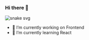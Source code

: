 ### Hi there 👋
![snake svg](https://github.com/YOUR_USERNAME/YOUR_USERNAME/blob/output/github-contribution-grid-snake.svg)
- 🔭 I’m currently working on Frontend
- 🌱 I’m currently learning React
<!--
**FurkanTsdmr/FurkanTsdmr** is a ✨ _special_ ✨ repository because its `README.md` (this file) appears on your GitHub profile.

Here are some ideas to get you started:


- 👯 I’m looking to collaborate on ...
- 🤔 I’m looking for help with ...
- 💬 Ask me about ...
- 📫 How to reach me: ...
- 😄 Pronouns: ...
- ⚡ Fun fact: ...
-->
